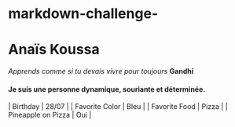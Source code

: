 # markdown-challenge-

# Anaïs Koussa #

*Apprends comme si tu devais vivre pour toujours* **Gandhi**



#### Je suis une personne dynamique, souriante et déterminée. ####

| Birthday | 28/07 |
| Favorite Color | Bleu |
| Favorite Food | Pizza |
| Pineapple on Pizza | Oui |




